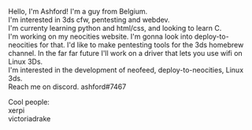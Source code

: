 Hello, I'm Ashford! I'm a guy from Belgium.  
I'm interested in 3ds cfw, pentesting and webdev.  
I'm currenty learning python and html/css, and looking to learn C.  
I'm working on my neocities website. I'm gonna look into deploy-to-neocities for that.
I'd like to make pentesting tools for the 3ds homebrew channel. In the far far future I'll work on a driver that lets you use wifi on Linux 3Ds.  
I'm interested in the development of neofeed, deploy-to-neocities, Linux 3ds.  
Reach me on discord. ashford#7467  

Cool people:  
xerpi   
victoriadrake  
